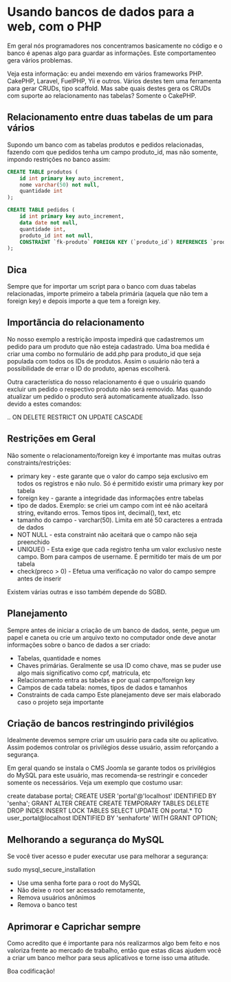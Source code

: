 # Usando bancos de dados para a web, com o PHP

Em geral nós programadores nos concentramos basicamente no código e o banco é apenas algo para guardar as informações. Este comportamenteo gera vários problemas.

Veja esta informação: eu andei mexendo em vários frameworks PHP. CakePHP, Laravel, FuelPHP, Yii e outros. Vários destes tem uma ferramenta para gerar CRUDs, tipo scaffold.
Mas sabe quais destes gera os CRUDs com suporte ao relacionamento nas tabelas? Somente o CakePHP.

## Relacionamento entre duas tabelas de um para vários
Supondo um banco com as tabelas produtos e pedidos relacionadas, fazendo com que pedidos tenha um campo produto_id, mas não somente, impondo restrições no banco assim:
```sql
CREATE TABLE produtos (
    id int primary key auto_increment,
    nome varchar(50) not null,
    quantidade int
);

CREATE TABLE pedidos (
    id int primary key auto_increment,
    data date not null,
    quantidade int,
    produto_id int not null,
    CONSTRAINT `fk-produto` FOREIGN KEY (`produto_id`) REFERENCES `produtos` (`id`) ON DELETE RESTRICT ON UPDATE CASCADE
);
```

## Dica
Sempre que for importar um script para o banco com duas tabelas relacionadas, importe primeiro a tabela primária (aquela que não tem a foreign key) e depois importe a que tem a foreign key.

## Importãncia do relacionamento
No nosso exemplo a restrição imposta impedirá que cadastremos um pedido para um produto que não esteja cadastrado.
Uma boa medida é criar uma combo no formulário de add.php para produto_id que seja populada com todos os IDs de produtos. 
Assim o usuário não terá a possibilidade de errar o ID do produto, apenas escolherá.

Outra característica do nosso relacionamento é que o usuário quando excluir um pedido o respectivo produto não será removido.
Mas quando atualizar um pedido o produto será automaticamente atualizado. Isso devido a estes comandos:

.. ON DELETE RESTRICT ON UPDATE CASCADE

## Restrições em Geral

Não somente o relacionamento/foreign key é importante mas muitas outras constraints/restrições:

- primary key - este garante que o valor do campo seja exclusivo em todos os registros e não nulo. Só é permitido existir uma primary key por tabela
- foreign key - garante a integridade das informações entre tabelas
- tipo de dados. Exemplo: se criei um campo com int eé não aceitará string, evitando erros. Temos tipos int, decimal(), text, etc
- tamanho do campo - varchar(50). Limita em até 50 caracteres a entrada de dados
- NOT NULL - esta constraint não aceitará que o campo não seja preenchido
- UNIQUE() - Esta exige que cada registro tenha um valor exclusivo neste campo. Bom para campos de username. É permitido ter mais de um por tabela
- check(preco > 0) - Efetua uma verificação no valor do campo sempre antes de inserir

Existem várias outras e isso também depende do SGBD.

## Planejamento
Sempre antes de iniciar a criação de um banco de dados, sente, pegue um papel e caneta ou crie um arquivo texto no computador onde deve anotar informações sobre o banco de dados a ser criado:
- Tabelas, quantidade e nomes
- Chaves primárias.  Geralmente se usa ID como chave, mas se puder use algo mais significativo como cpf, matricula, etc
- Relacionamento entra as tabelas e por qual campo/foreign key
- Campos de cada tabela: nomes, tipos de dados e tamanhos
- Constraints de cada campo
Este planejamento deve ser mais elaborado caso o projeto seja importante

## Criação de bancos restringindo privilégios
Idealmente devemos sempre criar um usuário para cada site ou aplicativo. Assim podemos controlar os privilégios desse usuário, assim reforçando a segurança.

Em geral quando se instala o CMS Joomla se garante todos os privilégios do MySQL para este usuário, mas recomenda-se restringir e conceder somente os necessários. Veja um exemplo que costumo usar:

create database portal;
CREATE USER 'portal'@'localhost' IDENTIFIED BY 'senha';
GRANT ALTER CREATE CREATE TEMPORARY TABLES DELETE DROP INDEX INSERT LOCK TABLES SELECT UPDATE ON portal.* TO user_portal@localhost IDENTIFIED BY 'senhaforte' WITH GRANT OPTION; 

## Melhorando a segurança do MySQL
Se você tiver acesso e puder executar use para melhorar a segurança:

sudo mysql_secure_installation

- Use uma senha forte para o root do MySQL
- Não deixe o root ser acessado remotamente, 
- Remova usuários anônimos
- Remova o banco test

## Aprimorar e Caprichar sempre
Como acredito que é importante para nós realizarmos algo bem feito e nos valoriza frente ao mercado de trabalho, então que estas dicas ajudem você a criar um banco melhor para seus aplicativos e torne isso uma atitude.

Boa codificação!
